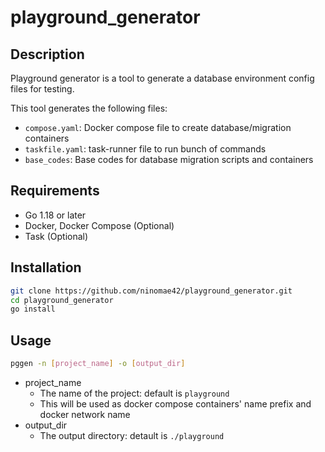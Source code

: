 # playground_generator

## Description

Playground generator is a tool to generate a database environment config files for testing.

This tool generates the following files:
  - `compose.yaml`: Docker compose file to create database/migration containers
  - `taskfile.yaml`: task-runner file to run bunch of commands
  - `base_codes`: Base codes for database migration scripts and containers

## Requirements

- Go 1.18 or later
- Docker, Docker Compose (Optional)
- Task (Optional)

## Installation

```bash
git clone https://github.com/ninomae42/playground_generator.git
cd playground_generator
go install
```

## Usage

```bash
pggen -n [project_name] -o [output_dir]
```

- project_name
  - The name of the project: default is `playground`
  - This will be used as docker compose containers' name prefix and docker network name
- output_dir
  - The output directory: detault is `./playground`

